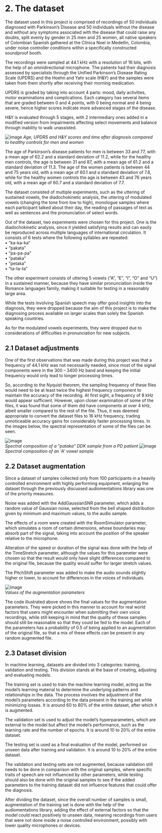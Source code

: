 # 2. The dataset

The dataset used in this project is comprised of recordings of 50 individuals diagnosed with Parkinson’s Disease and 50 individuals without the disease and without any symptoms associated with the disease that could raise any doubts, split evenly by gender in 25 men and 25 women, all native speakers of Colombian Spanish gathered at the Clínica Noel in Medellín, Colombia, under noise controller conditions within a specifically constructed soundproof booth.

The recordings were sampled at 44.1 kHz with a resolution of 16 bits, with the help of an omnidirectional microphone. The patients had their diagnosis assessed by specialists through the Unified Parkinson’s Disease Rating Scale (UPDRS) and the Hoehn and Yahr scale (H&Y) and the samples were taken from them shortly after receiving their morning medication.

UPDRS is graded by taking into account 4 parts: mood, daily activities, motor examinations and complications. Each category has several items that are graded between 0 and 4 points, with 0 being normal and 4 being severe, hence higher scores indicate more advanced stages of the disease.

H&Y is evaluated through 5 stages, with 2 intermediary ones added in a modified version from impairments affecting select movements and balance through inability to walk unassisted.

![image](https://github.com/user-attachments/assets/a9a8ce40-fb36-45e0-b3ab-3a601e06bba3)
*Age, UPDRS and H&Y scores and time after diagnosis compared to healthy controls for men and women*

The age of Parkinson’s disease patients for men is between 33 and 77, with a mean age of 62.2 and a standard deviation of 11.2, while for the healthy men controls, the age is between 31 and 87, with a mean age of 61.2 and a standard deviation of 11.3. The age of the women patients is between 44 and 75 years old, with a mean age of 60.1 and a standard deviation of 7.8, while for the healthy women controls the age is between 43 and 76 years old, with a mean age of 60.7 and a standard deviation of 7.7.

The dataset consisted of multiple experiments, such as the uttering of sustained vowels, the diadochokinetic analysis, the uttering of modulated vowels (changing the tone from low to high), monologue samples where each participant talked about their day, the reading of passages of text as well as sentences and the pronunciation of select words.

Out of the dataset, two experiments were chosen for this project. One is the diadochokinetic analysis, since it yielded satisfying results and can easily be reproduced across multiple languages of international circulation. It consists of 6 tests where the following syllables are repeated:\
• “ka-ka-ka”\
• “pakata”\
• “pa-pa-pa”\
• “pataka”\
• “petaka”\
• “ta-ta-ta”

The other experiment consists of uttering 5 vowels (“A”, “E”, “I”, “O” and “U”) in a sustained manner, because they have similar pronunciation inside the Romance languages family, making it suitable for testing in a reasonably large area.

While the tests involving Spanish speech may offer good insights into the diagnosis, they were dropped because the aim of this project is to make the diagnosing process available on larger scales than solely the Spanish speaking countries.

As for the modulated vowels experiments, they were dropped due to considerations of difficulties in pronunciation for new subjects.

## 2.1 Dataset adjustments

One of the first observations that was made during this project was that a frequency of 44.1 kHz was not necessarily needed, since most of the signal components were in the 300 – 3400 Hz band and keeping the initial frequency would only lead to longer processing times.

So, according to the Nyquist theorem, the sampling frequency of these files would need to be at least twice the highest frequency component to maintain the accuracy of the recording. At first sight, a frequency of 8 kHz would appear sufficient. However, upon closer examination of some of the files, it was found that some of them did have components at over 4 kHz, albeit smaller compared to the rest of the file. Thus, it was deemed appropriate to convert the dataset files to 16 kHz frequency, trading unnoticeable accuracy gains for considerably faster processing times. In the images below, the spectral representation of some of the files can be seen.

![image](https://github.com/user-attachments/assets/c2bc52e7-2160-498c-a9b8-d0f3ff6b005f)\
*Spectral composition of a "pataka" DDK sample from a PD patient*
![image](https://github.com/user-attachments/assets/e02c0f71-6379-4e7e-8d67-208e1cace47f)\
*Spectral composition of an 'A' vowel sample*

## 2.2 Dataset augmentation

Since a dataset of samples collected only from 100 participants in a heavily controlled environment with highly performing equipment, enlarging the dataset through the previously discussed audiomentations library was one of the priority measures.

Noise was added with the AddGaussianSNR parameter, which adds a random value of Gaussian noise, selected from the bell shaped distribution given by minimum and maximum values, to the audio sample.

The effects of a room were created with the RoomSimulator parameter, which simulates a room of certain dimensions, whose boundaries may absorb part of the signal, taking into account the position of the speaker relative to the microphone.

Alteration of the speed or duration of the signal was done with the help of the TimeStretch parameter, although the values for this parameter were chosen so that the result would only have slight differences compared to the original file, because the quality would suffer for larger stretch values.

The PitchShift parameter was added to make the audio sounds slightly higher or lower, to account for differences in the voices of individuals.

![image](https://github.com/user-attachments/assets/3de1a983-8887-4638-8f6b-162fd40b8e6c)\
*Values of the augmentation parameters*

The code illustrated above shows the final values for the augmentation parameters. They were picked in this manner to account for real world factors that users might encounter when submitting their own voice recordings, while still keeping in mind that the quality of these samples should still be reasonable so that they could be fed to the model. Each of the parameters has a probability of 0.5 of being applied to an augmentation of the original file, so that a mix of these effects can be present in any random augmented file.

## 2.3 Dataset division

In machine learning, datasets are divided into 3 categories: training, validation and testing. This division stands at the base of creating, adjusting and evaluating models.

The training set is used to train the machine learning model, acting as the model’s learning material to determine the underlying patterns and relationships in the data. The process involves the adjustment of the model’s parameters according to the data present in the training set while minimizing losses. It is around 60 to 80% of the entire dataset, after which it is augmented.

The validation set is used to adjust the model’s hyperparameters, which are external to the model but affect the model’s performance, such as the learning rate and the number of epochs. It is around 10 to 20% of the entire dataset.

The testing set is used as a final evaluation of the model, performed on unseen data after training and validation. It is around 10 to 20% of the entire dataset.

The validation and testing sets are not augmented, because validation still needs to be done in comparison with the original samples, where specific traits of speech are not influenced by other parameters, while testing should also be done with the original samples to see if the added parameters to the training dataset did not influence features that could offer the diagnosis.

After dividing the dataset, since the overall number of samples is small, augmentation of the training set is done with the help of the audiomentations library, adding the effect of external factors so that the model could react positively to unseen data, meaning recordings from users that were not done inside a noise controlled environment, possibly with lower quality microphones or devices.


